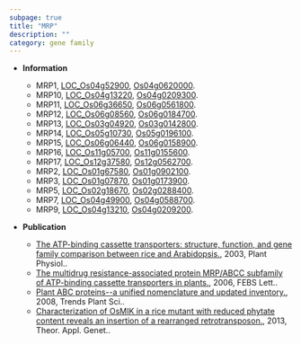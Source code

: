 ```yaml
---
subpage: true
title: "MRP"
description: ""
category: gene family
---
```


* **Information**  
    + MRP1, [LOC_Os04g52900](http://rice.plantbiology.msu.edu/cgi-bin/ORF_infopage.cgi?orf=LOC_Os04g52900), [Os04g0620000](http://rapdb.dna.affrc.go.jp/viewer/gbrowse_details/irgsp1?name=Os04g0620000).
    + MRP10, [LOC_Os04g13220](http://rice.plantbiology.msu.edu/cgi-bin/ORF_infopage.cgi?orf=LOC_Os04g13220), [Os04g0209300](http://rapdb.dna.affrc.go.jp/viewer/gbrowse_details/irgsp1?name=Os04g0209300).
    + MRP11, [LOC_Os06g36650](http://rice.plantbiology.msu.edu/cgi-bin/ORF_infopage.cgi?orf=LOC_Os06g36650), [Os06g0561800](http://rapdb.dna.affrc.go.jp/viewer/gbrowse_details/irgsp1?name=Os06g0561800).
    + MRP12, [LOC_Os06g08560](http://rice.plantbiology.msu.edu/cgi-bin/ORF_infopage.cgi?orf=LOC_Os06g08560), [Os06g0184700](http://rapdb.dna.affrc.go.jp/viewer/gbrowse_details/irgsp1?name=Os06g0184700).
    + MRP13, [LOC_Os03g04920](http://rice.plantbiology.msu.edu/cgi-bin/ORF_infopage.cgi?orf=LOC_Os03g04920), [Os03g0142800](http://rapdb.dna.affrc.go.jp/viewer/gbrowse_details/irgsp1?name=Os03g0142800).
    + MRP14, [LOC_Os05g10730](http://rice.plantbiology.msu.edu/cgi-bin/ORF_infopage.cgi?orf=LOC_Os05g10730), [Os05g0196100](http://rapdb.dna.affrc.go.jp/viewer/gbrowse_details/irgsp1?name=Os05g0196100).
    + MRP15, [LOC_Os06g06440](http://rice.plantbiology.msu.edu/cgi-bin/ORF_infopage.cgi?orf=LOC_Os06g06440), [Os06g0158900](http://rapdb.dna.affrc.go.jp/viewer/gbrowse_details/irgsp1?name=Os06g0158900).
    + MRP16, [LOC_Os11g05700](http://rice.plantbiology.msu.edu/cgi-bin/ORF_infopage.cgi?orf=LOC_Os11g05700), [Os11g0155600](http://rapdb.dna.affrc.go.jp/viewer/gbrowse_details/irgsp1?name=Os11g0155600).
    + MRP17, [LOC_Os12g37580](http://rice.plantbiology.msu.edu/cgi-bin/ORF_infopage.cgi?orf=LOC_Os12g37580), [Os12g0562700](http://rapdb.dna.affrc.go.jp/viewer/gbrowse_details/irgsp1?name=Os12g0562700).
    + MRP2, [LOC_Os01g67580](http://rice.plantbiology.msu.edu/cgi-bin/ORF_infopage.cgi?orf=LOC_Os01g67580), [Os01g0902100](http://rapdb.dna.affrc.go.jp/viewer/gbrowse_details/irgsp1?name=Os01g0902100).
    + MRP3, [LOC_Os01g07870](http://rice.plantbiology.msu.edu/cgi-bin/ORF_infopage.cgi?orf=LOC_Os01g07870), [Os01g0173900](http://rapdb.dna.affrc.go.jp/viewer/gbrowse_details/irgsp1?name=Os01g0173900).
    + MRP5, [LOC_Os02g18670](http://rice.plantbiology.msu.edu/cgi-bin/ORF_infopage.cgi?orf=LOC_Os02g18670), [Os02g0288400](http://rapdb.dna.affrc.go.jp/viewer/gbrowse_details/irgsp1?name=Os02g0288400).
    + MRP7, [LOC_Os04g49900](http://rice.plantbiology.msu.edu/cgi-bin/ORF_infopage.cgi?orf=LOC_Os04g49900), [Os04g0588700](http://rapdb.dna.affrc.go.jp/viewer/gbrowse_details/irgsp1?name=Os04g0588700).
    + MRP9, [LOC_Os04g13210](http://rice.plantbiology.msu.edu/cgi-bin/ORF_infopage.cgi?orf=LOC_Os04g13210), [Os04g0209200](http://rapdb.dna.affrc.go.jp/viewer/gbrowse_details/irgsp1?name=Os04g0209200).

* **Publication**  
    + [The ATP-binding cassette transporters: structure, function, and gene family comparison between rice and Arabidopsis.](http://www.ncbi.nlm.nih.gov/pubmed?term=The+ATP-binding+cassette+transporters:+structure,+function,+and+gene+family+comparison+between+rice+and+Arabidopsis.%5BTitle%5D), 2003, Plant Physiol..
    + [The multidrug resistance-associated protein MRP/ABCC subfamily of ATP-binding cassette transporters in plants.](http://www.ncbi.nlm.nih.gov/pubmed?term=The+multidrug+resistance-associated+protein+MRP/ABCC+subfamily+of+ATP-binding+cassette+transporters+in+plants.%5BTitle%5D), 2006, FEBS Lett..
    + [Plant ABC proteins--a unified nomenclature and updated inventory.](http://www.ncbi.nlm.nih.gov/pubmed?term=Plant+ABC+proteins--a+unified+nomenclature+and+updated+inventory.%5BTitle%5D), 2008, Trends Plant Sci..
    + [Characterization of OsMIK in a rice mutant with reduced phytate content reveals an insertion of a rearranged retrotransposon.](http://www.ncbi.nlm.nih.gov/pubmed?term=Characterization+of+OsMIK+in+a+rice+mutant+with+reduced+phytate+content+reveals+an+insertion+of+a+rearranged+retrotransposon.%5BTitle%5D), 2013, Theor. Appl. Genet..


